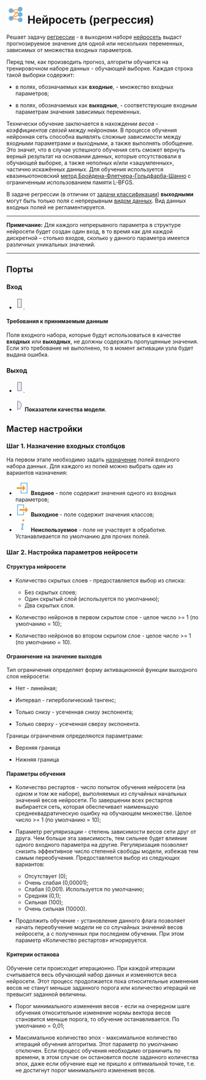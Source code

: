 # ![](../../media/app/icons/vendors/regressionneuralnet.svg) Нейросеть (регрессия)

Решает задачу [регрессии](https://basegroup.ru/community/glossary/regression) - в выходном наборе [нейросеть](https://basegroup.ru/deductor/function/algorithm/neuronet) выдаст прогнозируемое значение для одной или нескольких переменных, зависимых от множества входных параметров.

Перед тем, как производить прогноз, алгоритм обучается на тренировочном наборе данных - обучающей выборке. Каждая строка такой выборки содержит:

* в полях, обозначаемых как **входные**, - множество входных параметров;

* в полях, обозначаемых как **выходные**, - соответствующие входным параметрам значения зависимых переменных.

Технически обучение заключается в нахождении *весов - коэффициентов связей между нейронами*. В процессе обучения нейронная сеть способна выявлять сложные зависимости между входными параметрами и выходными, а также выполнять обобщение. Это значит, что в случае успешного обучения сеть сможет вернуть верный результат на основании данных, которые отсутствовали в обучающей выборке, а также неполных и/или «зашумленных», частично искажённых данных. Для обучения используется квазиньютоновский [метод Бройдена-Флетчера-Гольдфарба-Шанно](https://ru.wikipedia.org/wiki/Алгоритм_Бройдена_—_Флетчера_—_Гольдфарба_—_Шанно) с ограниченным использованием памяти L-BFGS.

В задаче регрессии (в отличии от [задачи классификации](../../processors/datamining/neural_network_classification.md)) **выходными** могут быть только поля с непрерывным [видом данных](../../data/datatype.md). Вид данных входных полей не регламентируется.

----

**Примечание:** Для каждого непрерывного параметра в структуре нейросети будет создан один вход, в то время как для каждой дискретной – столько входов, сколько у данного параметра имеется различных уникальных значений.

----

## Порты

### Вход

* ![](../../media/app/icons/ports/output_table_inactive.svg).

#### Требования к принимаемым данным

Поля входного набора, которые будут использоваться в качестве **входных** или **выходных**, не должны содержать пропущенные значения. Если это требование не выполнено, то в момент активации узла будет выдана ошибка.

### Выход

* ![](../../media/app/icons/ports/output_table_inactive.svg).

* ![](../../media/app/icons/ports/output_variable_inactive.svg) **Показатели качества модели**.

## Мастер настройки

### Шаг 1. Назначение входных столбцов

На первом этапе необходимо задать [назначение](app/glossary/datasetfieldoptions#назначение) полей входного набора данных.
Для каждого из полей можно выбрать один из вариантов назначения:

* ![](../../media/app/processors/used_1.svg) **Входное** - поле содержит значения одного из входных параметров;
* ![](../../media/app/processors/usagetype_18-01.svg) **Выходное** - поле содержит значения классов;
* ![](../../media/app/processors/substitution-03.svg) **Неиспользуемое** - поле не участвует в обработке. Устанавливается по умолчанию для прочих полей.

### Шаг 2. Настройка параметров нейросети

#### Структура нейросети

* Количество скрытых слоев - предоставляется выбор из списка:
  * Без скрытых слоев;
  * Один скрытый слой (используется по умолчанию);
  * Два скрытых слоя.

* Количество нейронов в первом скрытом слое - целое число >= 1 (по умолчанию = 10);

* Количество нейронов во втором скрытом слое - целое число >= 1 (по умолчанию = 10).

#### Ограничение на значение выходов

Тип ограничения определяет форму активационной функции выходного слоя нейросети:

* Нет - линейная;

* Интервал - гиперболический тангенс;

* Только снизу - усеченная снизу экспонента;

* Только сверху - усеченная сверху экспонента.

Границы ограничения определяются параметрами:

* Верхняя граница

* Нижняя граница

#### Параметры обучения

* Количество рестартов - число попыток обучения нейросети (на одном и том же наборе), выполняемых из случайных начальных значений весов нейросети. По завершении всех рестартов выбирается сеть, которая обеспечивает наименьшую среднеквадратическую ошибку на обучающем множестве. Целое число >= 1 (по умолчанию = 10);

* Параметр регуляризации - степень зависимости весов сети друг от друга. Чем больше эта зависимость, тем сильнее будет влияние одного входного параметра на другие. Регуляризация позволяет снизить эффективное число степеней свободы модели, избежав тем самым переобучения. Предоставляется выбор из следующих вариантов:
  * Отсутствует (0);
  * Очень слабая (0,00001);
  * Слабая (0,001). Используется по умолчанию;
  * Средняя (0,1);
  * Сильная (100);
  * Очень сильная (10000).

* Продолжить обучение - установление данного флага позволяет начать переобучение модели не со случайных значений весов нейросети, а с полученных при последнем обучении. При этом параметр «Количество рестартов» игнорируется.

#### Критерии останова

Обучение сети происходит итерационно. При каждой итерации считывается весь обучающий набор данных и изменяются веса нейросети. Этот процесс продолжается пока относительные изменения весов не станут меньше заданного порога или количество итераций не превысит заданной величины.

* Порог минимального изменения весов - если на очередном шаге обучения относительное изменение нормы вектора весов становится меньше порога, то обучение останавливается. По умолчанию = 0,01;

* Максимальное количество эпох - максимальное количество итераций обучения алгоритма. Этот параметр по умолчанию отключен. Если процесс обучения необходимо ограничить по времени, в этом случае он остановится после заданного количества эпох, даже если обучение еще не пришло к оптимальной точке, т.е. не достигнут порог минимального изменения весов.
